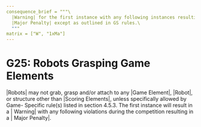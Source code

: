 ```yaml
---
consequence_brief = """\
  |Warning| for the first instance with any following instances resulting in a \
  |Major Penalty| except as outlined in GS rules.\
  """
matrix = ["W", "1xMa"]
---
```


# G25: Robots Grasping Game Elements

|Robots| may not grab, grasp and/or attach to any |Game Element|, |Robot|, or
structure other than |Scoring Elements|, unless specifically allowed by Game-
Specific rule(s) listed in section 4.5.3. The first instance will result in a |
Warning| with any following violations during the competition resulting in a |
Major Penalty|.
